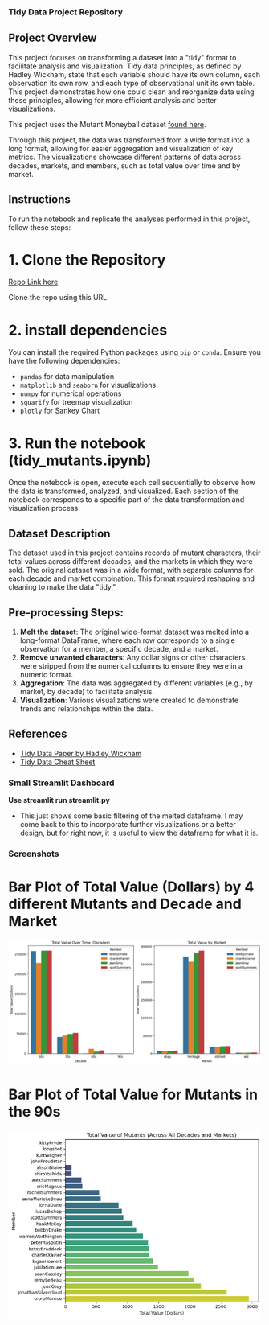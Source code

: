 ### Tidy Data Project Repository

## Project Overview

This project focuses on transforming a dataset into a "tidy" format to facilitate analysis and visualization. Tidy data principles, as defined by Hadley Wickham, state that each variable should have its own column, each observation its own row, and each type of observational unit its own table. This project demonstrates how one could clean and reorganize data using these principles, allowing for more efficient analysis and better visualizations.

This project uses the Mutant Moneyball dataset [found here](https://github.com/EliCash82/mutantmoneyball/tree/main).

Through this project, the data was transformed from a wide format into a long format, allowing for easier aggregation and visualization of key metrics. The visualizations showcase different patterns of data across decades, markets, and members, such as total value over time and by market.

## Instructions

To run the notebook and replicate the analyses performed in this project, follow these steps:

# 1. Clone the Repository
[Repo Link here](https://github.com/mmccoll03/MCCOLLUM-Data-Science-Portfolio/tree/main/TidyData-Project)

Clone the repo using this URL.

# 2. install dependencies
You can install the required Python packages using `pip` or `conda`. Ensure you have the following dependencies:
- `pandas` for data manipulation
- `matplotlib` and `seaborn` for visualizations
- `numpy` for numerical operations
- `squarify` for treemap visualization
- `plotly` for Sankey Chart

# 3. Run the notebook (tidy_mutants.ipynb)
Once the notebook is open, execute each cell sequentially to observe how the data is transformed, analyzed, and visualized. Each section of the notebook corresponds to a specific part of the data transformation and visualization process.

## Dataset Description

The dataset used in this project contains records of mutant characters, their total values across different decades, and the markets in which they were sold. The original dataset was in a wide format, with separate columns for each decade and market combination. This format required reshaping and cleaning to make the data "tidy."

## Pre-processing Steps:
1. **Melt the dataset**: The original wide-format dataset was melted into a long-format DataFrame, where each row corresponds to a single observation for a member, a specific decade, and a market.
2. **Remove unwanted characters**: Any dollar signs or other characters were stripped from the numerical columns to ensure they were in a numeric format.
3. **Aggregation**: The data was aggregated by different variables (e.g., by market, by decade) to facilitate analysis.
4. **Visualization**: Various visualizations were created to demonstrate trends and relationships within the data.

## References

- [Tidy Data Paper by Hadley Wickham](https://vita.had.co.nz/papers/tidy-data.pdf)
- [Tidy Data Cheat Sheet](https://pandas.pydata.org/Pandas_Cheat_Sheet.pdf)

### Small Streamlit Dashboard

**Use streamlit run streamlit.py**
- This just shows some basic filtering of the melted dataframe. I may come back to this to incorporate further visualizations or a better design, but for right now, it is useful to view the dataframe for what it is. 

### Screenshots 

# Bar Plot of Total Value (Dollars) by 4 different Mutants and Decade and Market
![Bar Plot](1.png)

# Bar Plot of Total Value for Mutants in the 90s
![Bar Plot](2.png)